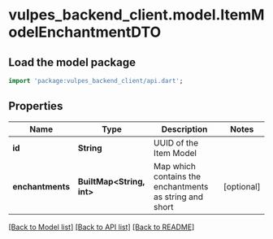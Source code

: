 # vulpes_backend_client.model.ItemModelEnchantmentDTO

## Load the model package
```dart
import 'package:vulpes_backend_client/api.dart';
```

## Properties
Name | Type | Description | Notes
------------ | ------------- | ------------- | -------------
**id** | **String** | UUID of the Item Model | 
**enchantments** | **BuiltMap&lt;String, int&gt;** | Map which contains the enchantments as string and short | [optional] 

[[Back to Model list]](../README.md#documentation-for-models) [[Back to API list]](../README.md#documentation-for-api-endpoints) [[Back to README]](../README.md)


